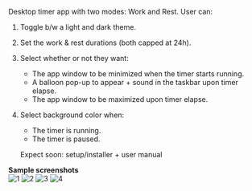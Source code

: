 Desktop timer app with two modes: Work and Rest. User can:
1. Toggle b/w a light and dark theme.
2. Set the work & rest durations (both capped at 24h).
3. Select whether or not they want:
   - The app window to be minimized when the timer starts running.
   - A balloon pop-up to appear + sound in the taskbar upon timer elapse.
   - The app window to be maximized upon timer elapse.
4. Select background color when:
   - The timer is running.
   - The timer is paused.
  
   Expect soon: setup/installer + user manual

**Sample screenshots**   
![1](https://github.com/IsmailSalehCode/desktop-break-reminder/assets/55927975/473d8fb6-fbfe-4638-9116-44694959242e)
![2](https://github.com/IsmailSalehCode/desktop-break-reminder/assets/55927975/09d34bb5-fc55-4eb9-9657-5d1c1351941c)
![3](https://github.com/IsmailSalehCode/desktop-break-reminder/assets/55927975/a1eafbdf-d68c-41c2-bbdc-05bbeb02af67)
![4](https://github.com/IsmailSalehCode/desktop-break-reminder/assets/55927975/ed866c72-dc3d-492b-a54b-f9ca67f631d5)
